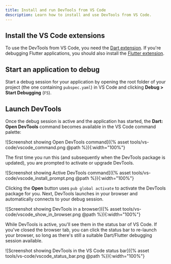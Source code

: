 ```yaml
---
title: Install and run DevTools from VS Code
description: Learn how to install and use DevTools from VS Code.
---
```


## Install the VS Code extensions

To use the DevTools from VS Code, you need the [Dart extension][].
If you're debugging Flutter applications, you should also install
the [Flutter extension][].

## Start an application to debug

Start a debug session for your application by opening the root
folder of your project (the one containing `pubspec.yaml`)
in VS Code and clicking **Debug > Start Debugging** (`F5`).

## Launch DevTools

Once the debug session is active and the application has started,
the **Dart: Open DevTools** command becomes available in the
VS Code command palette:

![Screenshot showing Open DevTools command]({% asset tools/vs-code/vscode_command.png @path %}){:width="100%"}

The first time you run this (and subsequently when the DevTools package
is updated), you are prompted to activate or upgrade DevTools.

![Screenshot showing Active DevTools command]({% asset tools/vs-code/vscode_install_prompt.png @path %}){:width="100%"}

Clicking the **Open** button uses `pub global activate` to activate
the DevTools package for you. Next, DevTools launches in your browser and
automatically connects to your debug session.

![Screenshot showing DevTools in a browser]({% asset tools/vs-code/vscode_show_in_browser.png @path %}){:width="100%"}

While DevTools is active, you'll see them in the status bar
of VS Code. If you've closed the browser tab,
you can click the status bar to re-launch your browser, so long
as there's still a suitable Dart/Flutter debugging session available.

![Screenshot showing DevTools in the VS Code status bar]({% asset tools/vs-code/vscode_status_bar.png @path %}){:width="100%"}

[Dart extension]: https://marketplace.visualstudio.com/items?itemName=Dart-Code.dart-code
[Flutter extension]: https://marketplace.visualstudio.com/items?itemName=Dart-Code.flutter
